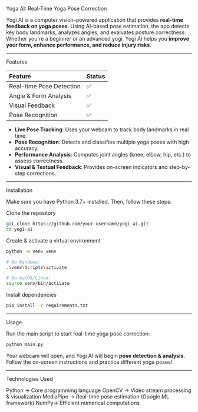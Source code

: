Yoga AI: Real-Time Yoga Pose Correction

Yogi AI is a computer vision–powered application that provides **real-time feedback on yoga poses**. Using AI-based pose estimation, the app detects key body landmarks, analyzes angles, and evaluates posture correctness. Whether you're a beginner or an advanced yogi, Yogi AI helps you **improve your form, enhance performance, and reduce injury risks**.

---

Features

| Feature                  | Status |
| :----------------------- | :----- |
| Real-time Pose Detection | ✅      |
| Angle & Form Analysis    | ✅      |
| Visual Feedback          | ✅      |
| Pose Recognition         | ✅      |

* **Live Pose Tracking**: Uses your webcam to track body landmarks in real time.
* **Pose Recognition**: Detects and classifies multiple yoga poses with high accuracy.
* **Performance Analysis**: Computes joint angles (knee, elbow, hip, etc.) to assess correctness.
* **Visual & Textual Feedback**: Provides on-screen indicators and step-by-step corrections.

---

Installation

Make sure you have Python 3.7+ installed. Then, follow these steps:

Clone the repository

   ```bash
   git clone https://github.com/your-username/yogi-ai.git
   cd yogi-ai
   ```

   Create & activate a virtual environment

   ```bash
   python -m venv venv

   # On Windows:
   .\venv\Scripts\activate

   # On macOS/Linux:
   source venv/bin/activate
   ```

Install dependencies

   ```bash
   pip install -r requirements.txt
   ```

---

Usage

Run the main script to start real-time yoga pose correction:

```bash
python main.py
```

Your webcam will open, and Yogi AI will begin **pose detection & analysis**.
Follow the on-screen instructions and practice different yoga poses!

---

Technologies Used

  Python → Core programming language
  OpenCV → Video stream processing & visualization
  MediaPipe → Real-time pose estimation (Google ML framework)
  NumPy→ Efficient numerical computations







